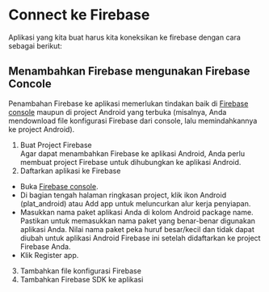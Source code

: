 # Connect ke Firebase
Aplikasi yang kita buat harus kita koneksikan ke firebase dengan cara sebagai berikut:

## Menambahkan Firebase mengunakan Firebase Concole
Penambahan Firebase ke aplikasi memerlukan tindakan baik di [Firebase console](https://console.firebase.google.com/u/0/) maupun di project Android yang terbuka (misalnya, Anda mendownload file konfigurasi Firebase dari console, lalu memindahkannya ke project Android).
1. Buat Project Firebase<br/>
Agar dapat menambahkan Firebase ke aplikasi Android, Anda perlu membuat project Firebase untuk dihubungkan ke aplikasi Android.
2. Daftarkan aplikasi ke Firebase<br/>
  - Buka [Firebase console](https://console.firebase.google.com/u/0/).
  - Di bagian tengah halaman ringkasan project, klik ikon Android (plat_android) atau Add app untuk meluncurkan alur kerja penyiapan.
  - Masukkan nama paket aplikasi Anda di kolom Android package name.<br/>
     Pastikan untuk memasukkan nama paket yang benar-benar digunakan aplikasi Anda. Nilai nama paket peka huruf besar/kecil dan tidak dapat diubah untuk aplikasi Android Firebase ini setelah didaftarkan ke project Firebase Anda.
  - Klik Register app.
3. Tambahkan file konfigurasi Firebase
4. Tambahkan Firebase SDK ke aplikasi
